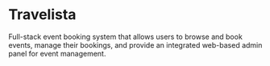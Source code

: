 # Travelista
Full-stack event booking system that allows users to browse and book events, manage their bookings, and provide an integrated web-based admin panel for event management.
